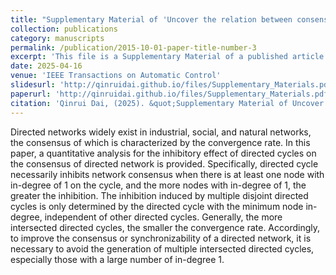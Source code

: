 ```yaml
---
title: "Supplementary Material of 'Uncover the relation between consensus and topology of directed network: the minimum node in-degree of directed cycles' "
collection: publications
category: manuscripts
permalink: /publication/2015-10-01-paper-title-number-3
excerpt: 'This file is a Supplementary Material of a published article.'
date: 2025-04-16
venue: 'IEEE Transactions on Automatic Control'
slidesurl: 'http://qinruidai.github.io/files/Supplementary_Materials.pdf'
paperurl: 'http://qinruidai.github.io/files/Supplementary_Materials.pdf'
citation: 'Qinrui Dai, (2025). &quot;Supplementary Material of Uncover the relation between consensus and topology of directed network: the minimum node in-degree of directed cycles.&quot; <i>IEEE Transactions on Automatic Control</i>.'
---
```


Directed networks widely exist in industrial, social, and natural networks, the consensus of which is characterized by the convergence rate. In this paper, a quantitative analysis for the inhibitory effect of directed cycles on the consensus of directed network is provided. Specifically, directed cycle necessarily inhibits network consensus when there is at least one node with in-degree of 1 on the cycle, and the more nodes with in-degree of 1, the greater the inhibition.
The inhibition induced by multiple disjoint directed cycles is only determined by the directed cycle with the minimum node in-degree, independent of other directed cycles. Generally, the more intersected directed cycles, the smaller the convergence rate. Accordingly, to improve the consensus or synchronizability of a directed network, it is necessary to avoid the generation of multiple intersected directed cycles, especially those with a large number of in-degree 1.
